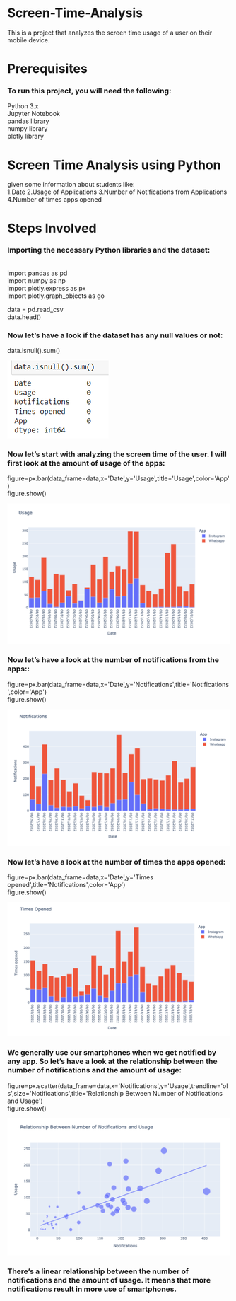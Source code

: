 # Screen-Time-Analysis
This is a project that analyzes the screen time usage of a user on their  mobile device. 

# Prerequisites
<h3>To run this project, you will need the following:<br></h3>

Python 3.x<br>
Jupyter Notebook<br>
pandas library<br>
numpy library<br>
plotly library<br>

# Screen Time Analysis using Python 
 given some information about students like:<br>
 1.Date 
 2.Usage of Applications 
 3.Number of Notifications from Applications 
 4.Number of times apps opened
 
 # Steps Involved
 <h3>Importing the necessary Python libraries and the dataset:</h3><br>
import pandas as pd<br>
import numpy as np<br>
import plotly.express as px<br>
import plotly.graph_objects as go<br>

data = pd.read_csv<br>
data.head()<br>

 <h3>Now let’s have a look if the dataset has any null values or not:</h3>
 data.isnull().sum()<br>
 
 ![result](https://github.com/Sanketarali/Screen-Time-Analysis/blob/main/isnull.png)
 
 <h3>Now let’s start with analyzing the screen time of the user. I will first look at the amount of usage of the apps:</h3>
 figure=px.bar(data_frame=data,x='Date',y='Usage',title='Usage',color='App')<br>
figure.show()<br>

 ![result](https://github.com/Sanketarali/Screen-Time-Analysis/blob/main/1st.png)

 <h3>Now let’s have a look at the number of notifications from the apps::</h3>
 figure=px.bar(data_frame=data,x='Date',y='Notifications',title='Notifications',color='App')<br>
figure.show()<br>

 ![result](https://github.com/Sanketarali/Screen-Time-Analysis/blob/main/2nd.png)

 <h3>Now let’s have a look at the number of times the apps opened:</h3>
 figure=px.bar(data_frame=data,x='Date',y='Times opened',title='Notifications',color='App')<br>
 figure.show()<br>
 
  ![result](https://github.com/Sanketarali/Screen-Time-Analysis/blob/main/3rd.png)
 
 <h3>We generally use our smartphones when we get notified by any app. So let’s have a look at the relationship between the number of notifications and the amount of usage:</h3>
figure=px.scatter(data_frame=data,x='Notifications',y='Usage',trendline='ols',size='Notifications',title='Relationship Between Number of Notifications and Usage')<br>
figure.show()<br>

  ![result](https://github.com/Sanketarali/Screen-Time-Analysis/blob/main/4th.png)
 
 <h3>There’s a linear relationship between the number of notifications and the amount of usage. It means that more notifications result in more use of smartphones.</h3>



